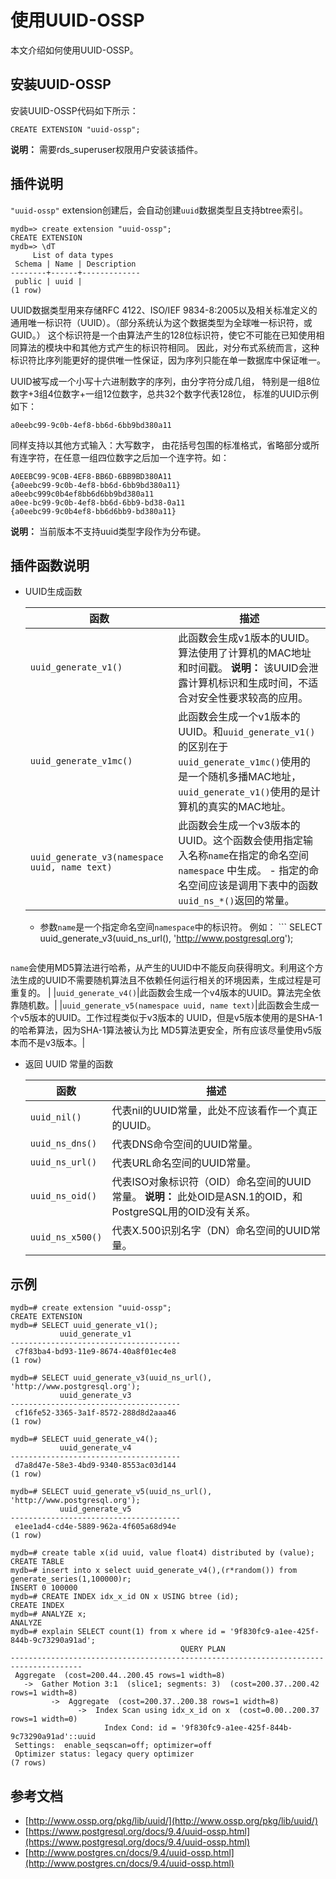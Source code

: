 # 使用UUID-OSSP

本文介绍如何使用UUID-OSSP。

## 安装UUID-OSSP

安装UUID-OSSP代码如下所示：

```
CREATE EXTENSION "uuid-ossp";
```

**说明：** 需要rds\_superuser权限用户安装该插件。

## 插件说明

`"uuid-ossp"` extension创建后，会自动创建`uuid`数据类型且支持btree索引。

```
mydb=> create extension "uuid-ossp";
CREATE EXTENSION
mydb=> \dT
     List of data types
 Schema | Name | Description
--------+------+-------------
 public | uuid |
(1 row)
```

UUID数据类型用来存储RFC 4122、ISO/IEF 9834-8:2005以及相关标准定义的通用唯一标识符（UUID）。（部分系统认为这个数据类型为全球唯一标识符，或GUID。） 这个标识符是一个由算法产生的128位标识符，使它不可能在已知使用相同算法的模块中和其他方式产生的标识符相同。 因此，对分布式系统而言，这种标识符比序列能更好的提供唯一性保证，因为序列只能在单一数据库中保证唯一。

UUID被写成一个小写十六进制数字的序列，由分字符分成几组， 特别是一组8位数字+3组4位数字+一组12位数字，总共32个数字代表128位， 标准的UUID示例如下：

```
a0eebc99-9c0b-4ef8-bb6d-6bb9bd380a11
```

同样支持以其他方式输入：大写数字， 由花括号包围的标准格式，省略部分或所有连字符，在任意一组四位数字之后加一个连字符。如：

```
A0EEBC99-9C0B-4EF8-BB6D-6BB9BD380A11
{a0eebc99-9c0b-4ef8-bb6d-6bb9bd380a11}
a0eebc999c0b4ef8bb6d6bb9bd380a11
a0ee-bc99-9c0b-4ef8-bb6d-6bb9-bd38-0a11
{a0eebc99-9c0b4ef8-bb6d6bb9-bd380a11}
```

**说明：** 当前版本不支持uuid类型字段作为分布键。

## 插件函数说明

-   UUID生成函数

    |函数|描述|
    |--|--|
    |`uuid_generate_v1()`|此函数会生成v1版本的UUID。算法使用了计算机的MAC地址和时间戳。 **说明：** 该UUID会泄露计算机标识和生成时间，不适合对安全性要求较高的应用。 |
    |`uuid_generate_v1mc()`|此函数会生成一个v1版本的UUID。和`uuid_generate_v1()`的区别在于`uuid_generate_v1mc()`使用的是一个随机多播MAC地址，`uuid_generate_v1()`使用的是计算机的真实的MAC地址。|
    |`uuid_generate_v3(namespace uuid, name text)`|此函数会生成一个v3版本的UUID。这个函数会使用指定输入名称`name`在指定的命名空间`namespace` 中生成。     -   指定的命名空间应该是调用下表中的函数`uuid_ns_*()`返回的常量。
    -   参数`name`是一个指定命名空间`namespace`中的标识符。
例如：     ```
SELECT uuid_generate_v3(uuid_ns_url(), 'http://www.postgresql.org');
    ```

`name`会使用MD5算法进行哈希，从产生的UUID中不能反向获得明文。利用这个方法生成的UUID不需要随机算法且不依赖任何运行相关的环境因素，生成过程是可重复的。 |
    |`uuid_generate_v4()`|此函数会生成一个v4版本的UUID。算法完全依靠随机数。|
    |`uuid_generate_v5(namespace uuid, name text)`|此函数会生成一个v5版本的UUID。工作过程类似于v3版本的 UUID，但是v5版本使用的是SHA-1的哈希算法，因为SHA-1算法被认为比 MD5算法更安全，所有应该尽量使用v5版本而不是v3版本。|

-   返回 UUID 常量的函数

    |函数|描述|
    |--|--|
    |`uuid_nil()`|代表nil的UUID常量，此处不应该看作一个真正的UUID。|
    |`uuid_ns_dns()`|代表DNS命令空间的UUID常量。|
    |`uuid_ns_url()`|代表URL命名空间的UUID常量。|
    |`uuid_ns_oid()`|代表ISO对象标识符（OID）命名空间的UUID常量。 **说明：** 此处OID是ASN.1的OID，和PostgreSQL用的OID没有关系。 |
    |`uuid_ns_x500()`|代表X.500识别名字（DN）命名空间的UUID常量。|


## 示例

```
mydb=# create extension "uuid-ossp";
CREATE EXTENSION
mydb=# SELECT uuid_generate_v1();
           uuid_generate_v1
--------------------------------------
 c7f83ba4-bd93-11e9-8674-40a8f01ec4e8
(1 row)

mydb=# SELECT uuid_generate_v3(uuid_ns_url(), 'http://www.postgresql.org');
           uuid_generate_v3
--------------------------------------
 cf16fe52-3365-3a1f-8572-288d8d2aaa46
(1 row)

mydb=# SELECT uuid_generate_v4();
           uuid_generate_v4
--------------------------------------
 d7a8d47e-58e3-4bd9-9340-8553ac03d144
(1 row)

mydb=# SELECT uuid_generate_v5(uuid_ns_url(), 'http://www.postgresql.org');
           uuid_generate_v5
--------------------------------------
 e1ee1ad4-cd4e-5889-962a-4f605a68d94e
(1 row)

mydb=# create table x(id uuid, value float4) distributed by (value);
CREATE TABLE
mydb=# insert into x select uuid_generate_v4(),(r*random()) from generate_series(1,100000)r;
INSERT 0 100000
mydb=# CREATE INDEX idx_x_id ON x USING btree (id);
CREATE INDEX
mydb=# ANALYZE x;
ANALYZE
mydb=# explain SELECT count(1) from x where id = '9f830fc9-a1ee-425f-844b-9c73290a91ad';
                                      QUERY PLAN
--------------------------------------------------------------------------------------
 Aggregate  (cost=200.44..200.45 rows=1 width=8)
   ->  Gather Motion 3:1  (slice1; segments: 3)  (cost=200.37..200.42 rows=1 width=8)
         ->  Aggregate  (cost=200.37..200.38 rows=1 width=8)
               ->  Index Scan using idx_x_id on x  (cost=0.00..200.37 rows=1 width=0)
                     Index Cond: id = '9f830fc9-a1ee-425f-844b-9c73290a91ad'::uuid
 Settings:  enable_seqscan=off; optimizer=off
 Optimizer status: legacy query optimizer
(7 rows)
```

## 参考文档

-   [http://www.ossp.org/pkg/lib/uuid/](http://www.ossp.org/pkg/lib/uuid/)
-   [https://www.postgresql.org/docs/9.4/uuid-ossp.html](https://www.postgresql.org/docs/9.4/uuid-ossp.html)
-   [http://www.postgres.cn/docs/9.4/uuid-ossp.html](http://www.postgres.cn/docs/9.4/uuid-ossp.html)

